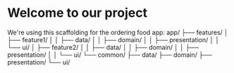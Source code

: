 # Welcome to our project
We're using this scaffolding for the ordering food app:
app/
├── features/
│   ├── feature1/
│   │   ├── data/
│   │   ├── domain/
│   │   ├── presentation/
│   │   └── ui/
│   ├── feature2/
│   │   ├── data/
│   │   ├── domain/
│   │   ├── presentation/
│   │   └── ui/
└── common/
    ├── data/
    ├── domain/
    ├── presentation/
    └── ui/
